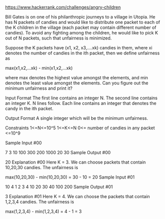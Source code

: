 https://www.hackerrank.com/challenges/angry-children

Bill Gates is on one of his philanthropic journeys to a village in Utopia. He has N packets of candies and would like to distribute one packet to each of the K children in the village (each packet may contain different number of candies). To avoid any fighting among the children, he would like to pick K out of N packets, such that unfairness is minimized.

Suppose the K packets have (x1, x2, x3,....xk) candies in them, where xi denotes the number of candies in the ith packet, then we define unfairness as

max(x1,x2,...xk) - min(x1,x2,...xk)

where max denotes the highest value amongst the elements, and min denotes the least value amongst the elements. Can you figure out the minimum unfairness and print it?

Input Format 
The first line contains an integer N. 
The second line contains an integer K. N lines follow. Each line contains an integer that denotes the candy in the ith packet.

Output Format 
A single integer which will be the minimum unfairness.

Constraints 
1<=N<=10^5
1<=K<=N
0<= number of candies in any packet <=10^9

Sample Input #00

7
3
10
100
300
200
1000
20
30
Sample Output #00

20
Explanation #00 
Here K = 3. We can choose packets that contain 10,20,30 candies. The unfairness is

max(10,20,30) - min(10,20,30) = 30 - 10 = 20
Sample Input #01

10
4
1
2
3
4
10
20
30
40
100
200
Sample Output #01

3
Explanation #01 
Here K = 4. We can choose the packets that contain 1,2,3,4 candies. The unfairness is

max(1,2,3,4) - min(1,2,3,4) = 4 - 1 = 3
